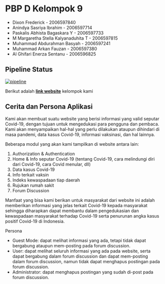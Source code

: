 # PBP D Kelompok 9
- Dixon Frederick - 2006597840
- Anindya Sasriya Ibrahim - 2006597714
- Paskalis Abhista Bagaskara Y - 2006597733
- M Margaretha Stella Kalyanaduhita T - 2006597815
- Muhammad Abdurahman Basyah - 2006597241
- Muhammad Arkan Fauzan - 2006597380
- Al Ghifari Enerza Sentanu - 2006596825

## Pipeline Status
[![pipeline](https://gitlab.com/muhammad.abdurahman/pbp-tk/badges/master/pipeline.svg)](http://covid-information-app.herokuapp.com/)

Berikut adalah **[link website](http://covid-information-app.herokuapp.com/)** kelompok kami

## Cerita dan Persona Aplikasi
Kami akan membuat suatu website yang berisi informasi yang valid seputar Covid-19, dengan tujuan untuk mengedukasi para pengguna dan pembaca. Kami akan menyampaikan hal-hal yang perlu dilakukan ataupun dihindari di masa pandemi, data kasus Covid-19, informasi vaksinasi, dan hal lainnya.

Beberapa modul yang akan kami tampilkan di website antara lain:
1. Authorization & Authentication 
2. Home & Info seputar Covid-19 (tentang Covid-19, cara melindungi diri dari Covid-19, cara Covid menular, dll)
3. Data kasus Covid-19 
4. Info terkait vaksin
5. Indeks kewaspadaan tiap daerah
6. Rujukan rumah sakit
7. Forum Discussion

Manfaat yang bisa kami berikan untuk masyarakat dari website ini adalah memberikan informasi yang jelas terkait Covid-19 kepada masyarakat sehingga diharapkan dapat membantu dalam pengedukasian dan kewaspadaan masyarakat terhadap Covid-19 serta penurunan angka kasus positif Covid-19 di Indonesia.

Persona
- Guest Mode: dapat melihat informasi yang ada, tetapi tidak dapat bergabung ataupun mem-posting pada forum discussion.
- User: dapat melihat seluruh informasi yang ada pada website, serta dapat bergabung dalam forum discussion dan dapat mem-posting dalam forum discussion, namun tidak dapat menghapus postingan pada forum discussion.
- Administrator: dapat menghapus postingan yang sudah di-post pada forum discussion.
